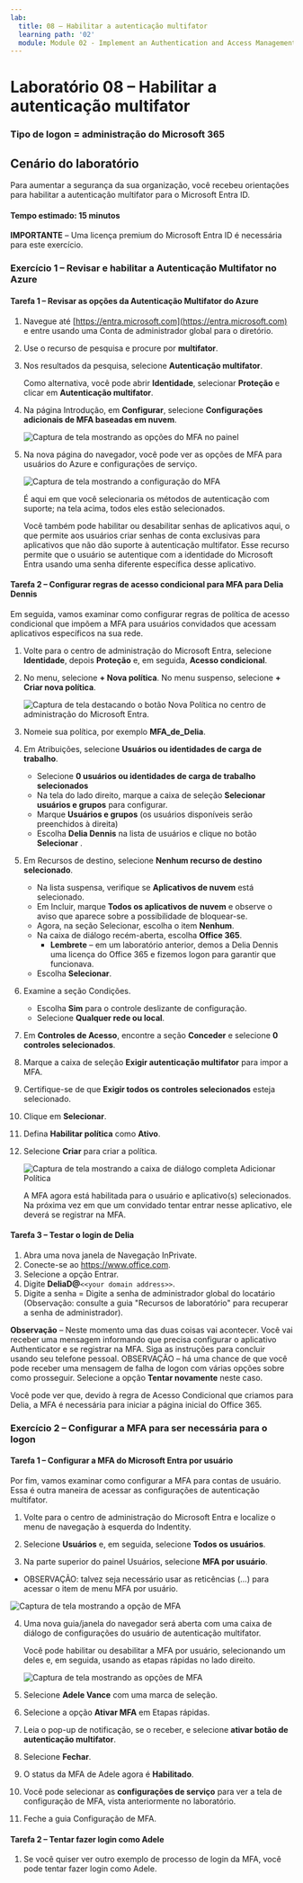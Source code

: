 ```yaml
---
lab:
  title: 08 – Habilitar a autenticação multifator
  learning path: '02'
  module: Module 02 - Implement an Authentication and Access Management Solution
---
```


# Laboratório 08 – Habilitar a autenticação multifator

### Tipo de logon = administração do Microsoft 365

## Cenário do laboratório

Para aumentar a segurança da sua organização, você recebeu orientações para habilitar a autenticação multifator para o Microsoft Entra ID.

#### Tempo estimado: 15 minutos

**IMPORTANTE** – Uma licença premium do Microsoft Entra ID é necessária para este exercício.

### Exercício 1 – Revisar e habilitar a Autenticação Multifator no Azure

#### Tarefa 1 – Revisar as opções da Autenticação Multifator do Azure

1. Navegue até [https://entra.microsoft.com](https://entra.microsoft.com) e entre usando uma Conta de administrador global para o diretório.

2. Use o recurso de pesquisa e procure por **multifator**.

3. Nos resultados da pesquisa, selecione **Autenticação multifator**.

    Como alternativa, você pode abrir **Identidade**, selecionar **Proteção** e clicar em **Autenticação multifator**.

4. Na página Introdução, em **Configurar**, selecione **Configurações adicionais de MFA baseadas em nuvem**.

    ![Captura de tela mostrando as opções do MFA no painel](./media/lp2-mod1-set-additional-mfa-settings.png)

5. Na nova página do navegador, você pode ver as opções de MFA para usuários do Azure e configurações de serviço.

    ![Captura de tela mostrando a configuração do MFA](./media/lp2-mod1-mfa-settings.png)

    É aqui em que você selecionaria os métodos de autenticação com suporte; na tela acima, todos eles estão selecionados.

    Você também pode habilitar ou desabilitar senhas de aplicativos aqui, o que permite aos usuários criar senhas de conta exclusivas para aplicativos que não dão suporte à autenticação multifator. Esse recurso permite que o usuário se autentique com a identidade do Microsoft Entra usando uma senha diferente específica desse aplicativo.

#### Tarefa 2 – Configurar regras de acesso condicional para MFA para Delia Dennis

Em seguida, vamos examinar como configurar regras de política de acesso condicional que impõem a MFA para usuários convidados que acessam aplicativos específicos na sua rede.

1. Volte para o centro de administração do Microsoft Entra, selecione **Identidade**, depois **Proteção** e, em seguida, **Acesso condicional**.

2. No menu, selecione **+ Nova política**. No menu suspenso, selecione **+ Criar nova política**.

    ![Captura de tela destacando o botão Nova Política no centro de administração do Microsoft Entra.](./media/lp2-mod1-azure-ad-conditional-access-policy.png)

3. Nomeie sua política, por exemplo **MFA_de_Delia**.

4. Em Atribuições, selecione **Usuários ou identidades de carga de trabalho**.

    - Selecione **0 usuários ou identidades de carga de trabalho selecionados**  
    - Na tela do lado direito, marque a caixa de seleção **Selecionar usuários e grupos** para configurar.
    - Marque **Usuários e grupos** (os usuários disponíveis serão preenchidos à direita)
    - Escolha **Delia Dennis** na lista de usuários e clique no botão **Selecionar** .

5. Em Recursos de destino, selecione **Nenhum recurso de destino selecionado**.

   - Na lista suspensa, verifique se **Aplicativos de nuvem** está selecionado.
   - Em Incluir, marque **Todos os aplicativos de nuvem** e observe o aviso que aparece sobre a possibilidade de bloquear-se. 
   - Agora, na seção Selecionar, escolha o item **Nenhum**.
   - Na caixa de diálogo recém-aberta, escolha **Office 365**.
      - **Lembrete** – em um laboratório anterior, demos a Delia Dennis uma licença do Office 365 e fizemos logon para garantir que funcionava.
   - Escolha **Selecionar**.

6. Examine a seção Condições.

   - Escolha **Sim** para o controle deslizante de configuração.
   - Selecione **Qualquer rede ou local**.

7. Em **Controles de Acesso**, encontre a seção **Conceder** e selecione **0 controles selecionados**.

8. Marque a caixa de seleção **Exigir autenticação multifator** para impor a MFA.

9. Certifique-se de que **Exigir todos os controles selecionados** esteja selecionado.

10. Clique em **Selecionar**.

11. Defina **Habilitar política** como **Ativo**.

12. Selecione **Criar** para criar a política.

    ![Captura de tela mostrando a caixa de diálogo completa Adicionar Política](./media/lp2-mod1-conditional-access-new-policy-complete.png)

    A MFA agora está habilitada para o usuário e aplicativo(s) selecionados. Na próxima vez em que um convidado tentar entrar nesse aplicativo, ele deverá se registrar na MFA.

#### Tarefa 3 – Testar o login de Delia

1. Abra uma nova janela de Navegação InPrivate.
2. Conecte-se ao https://www.office.com.
3. Selecione a opção Entrar.
4. Digite **DeliaD@**`<<your domain address>>`.
5. Digite a senha = Digite a senha de administrador global do locatário (Observação: consulte a guia "Recursos de laboratório" para recuperar a senha de administrador).

**Observação** – Neste momento uma das duas coisas vai acontecer.  Você vai receber uma mensagem informando que precisa configurar o aplicativo Authenticator e se registrar na MFA.  Siga as instruções para concluir usando seu telefone pessoal.  OBSERVAÇÃO – há uma chance de que você pode receber uma mensagem de falha de logon com várias opções sobre como prosseguir.  Selecione a opção **Tentar novamente** neste caso.

Você pode ver que, devido à regra de Acesso Condicional que criamos para Delia, a MFA é necessária para iniciar a página inicial do Office 365.

### Exercício 2 – Configurar a MFA para ser necessária para o logon

#### Tarefa 1 – Configurar a MFA do Microsoft Entra por usuário

Por fim, vamos examinar como configurar a MFA para contas de usuário. Essa é outra maneira de acessar as configurações de autenticação multifator.

1. Volte para o centro de administração do Microsoft Entra e localize o menu de navegação à esquerda do Indentity.

2. Selecione **Usuários** e, em seguida, selecione **Todos os usuários**.

3. Na parte superior do painel Usuários, selecione **MFA por usuário**.
  - OBSERVAÇÃO: talvez seja necessário usar as reticências (...) para acessar o item de menu MFA por usuário.

   ![Captura de tela mostrando a opção de MFA](./media/lp2-mod1-users-mfa.png)

4. Uma nova guia/janela do navegador será aberta com uma caixa de diálogo de configurações do usuário de autenticação multifator.

   Você pode habilitar ou desabilitar a MFA por usuário, selecionando um deles e, em seguida, usando as etapas rápidas no lado direito.

   ![Captura de tela mostrando as opções de MFA](./media/lp2-mod1-mfa-service-settings-and-users.png)

5. Selecione **Adele Vance** com uma marca de seleção.
6. Selecione a opção **Ativar MFA** em Etapas rápidas.
7. Leia o pop-up de notificação, se o receber, e selecione **ativar botão de autenticação multifator**.
8. Selecione **Fechar**.
9. O status da MFA de Adele agora é **Habilitado**.
10. Você pode selecionar as **configurações de serviço** para ver a tela de configuração de MFA, vista anteriormente no laboratório.
11. Feche a guia Configuração de MFA.

#### Tarefa 2 – Tentar fazer login como Adele

1. Se você quiser ver outro exemplo de processo de login da MFA, você pode tentar fazer login como Adele.

